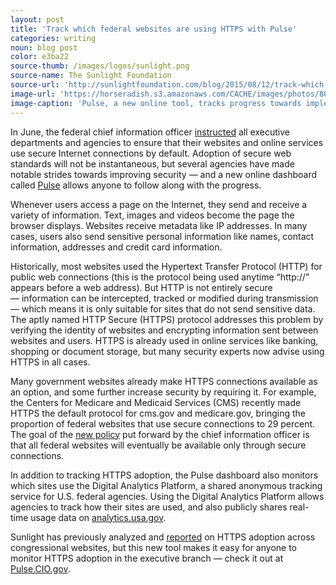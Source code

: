 ```yaml
---
layout: post
title: 'Track which federal websites are using HTTPS with Pulse'
categories: writing
noun: blog post
color: e3ba22
source-thumb: /images/logos/sunlight.png
source-name: The Sunlight Foundation
source-url: 'http://sunlightfoundation.com/blog/2015/08/12/track-which-federal-websites-are-using-https-with-pulse/'
image-url: 'https://horseradish.s3.amazonaws.com/CACHE/images/photos/80/b5/748229a9472c/pulse-wide-800.png'
image-caption: 'Pulse, a new online tool, tracks progress towards implementing HTTPS across federal agencies (Source: Pulse.CIO.gov)'
---
```


In June, the federal chief information officer
[instructed](https://www.whitehouse.gov/sites/default/files/omb/memoranda/2015/m-15-13.pdf)
all executive departments and agencies to ensure that their websites and
online services use secure Internet connections by default. Adoption of
secure web standards will not be instantaneous, but several agencies
have made notable strides towards improving security — and a new online
dashboard called
[Pulse](https://18f.gsa.gov/2015/06/02/taking-the-pulse-of-the-federal-governments-web-presence/)
allows anyone to follow along with the progress.

Whenever users access a page on the Internet, they send and receive a
variety of information. Text, images and videos become the page the
browser displays. Websites receive metadata like IP addresses. In many
cases, users also send sensitive personal information like names,
contact information, addresses and credit card information.

Historically, most websites used the Hypertext Transfer Protocol (HTTP)
for public web connections (this is the protocol being used anytime
“http://” appears before a web address). But HTTP is not entirely secure
— information can be intercepted, tracked or modified during
transmission — which means it is only suitable for sites that do not
send sensitive data. The aptly named HTTP Secure (HTTPS) protocol
addresses this problem by verifying the identity of websites and
encrypting information sent between websites and users. HTTPS is already
used in online services like banking, shopping or document storage, but
many security experts now advise using HTTPS in all cases.

Many government websites already make HTTPS connections available as an
option, and some further increase security by requiring it. For example,
the Centers for Medicare and Medicaid Services (CMS) recently made HTTPS
the default protocol for cms.gov and medicare.gov, bringing the
proportion of federal websites that use secure connections to 29
percent. The goal of the [new policy](https://https.cio.gov/) put
forward by the chief information officer is that all federal websites
will eventually be available only through secure connections.

In addition to tracking HTTPS adoption, the Pulse dashboard also
monitors which sites use the Digital Analytics Platform, a shared
anonymous tracking service for U.S. federal agencies. Using the Digital
Analytics Platform allows agencies to track how their sites are used,
and also publicly shares real-time usage data on
[analytics.usa.gov](https://analytics.usa.gov/).

Sunlight has previously analyzed and
[reported](https://sunlightfoundation.com/blog/2015/05/26/sunlight-analysis-reveals-15-of-congressional-websites-are-https-ready/)
on HTTPS adoption across congressional websites, but this new tool makes
it easy for anyone to monitor HTTPS adoption in the executive branch
— check it out at [Pulse.CIO.gov](https://pulse.cio.gov/).
